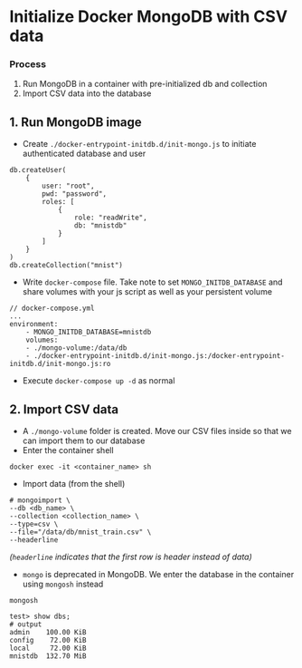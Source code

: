 # Initialize Docker MongoDB with CSV data

### Process
1. Run MongoDB in a container with pre-initialized db and collection
2. Import CSV data into the database

## 1. Run MongoDB image
- Create `./docker-entrypoint-initdb.d/init-mongo.js` to initiate authenticated database and user
```
db.createUser(
    {
        user: "root",
        pwd: "password",
        roles: [
            {
                role: "readWrite",
                db: "mnistdb"
            }
        ]
    }
)
db.createCollection("mnist")
```
- Write `docker-compose` file. Take note to set `MONGO_INITDB_DATABASE` and share volumes with your js script as well as your persistent volume
```
// docker-compose.yml
...
environment:
    - MONGO_INITDB_DATABASE=mnistdb
    volumes:
    - ./mongo-volume:/data/db
    - ./docker-entrypoint-initdb.d/init-mongo.js:/docker-entrypoint-initdb.d/init-mongo.js:ro
```
- Execute `docker-compose up -d` as normal

## 2. Import CSV data
- A `./mongo-volume` folder is created. Move our CSV files inside so that we can import them to our database
- Enter the container shell 
```
docker exec -it <container_name> sh
```
- Import data (from the shell) 
```
# mongoimport \
--db <db_name> \
--collection <collection_name> \
--type=csv \
--file="/data/db/mnist_train.csv" \
--headerline
```
*(`headerline` indicates that the first row is header instead of data)*

- `mongo` is deprecated in MongoDB. We enter the database in the container using `mongosh` instead
```
mongosh

test> show dbs;
# output
admin    100.00 KiB
config    72.00 KiB
local     72.00 KiB
mnistdb  132.70 MiB
```
